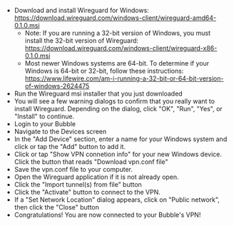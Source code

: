   * Download and install Wireguard for Windows: https://download.wireguard.com/windows-client/wireguard-amd64-0.1.0.msi
    * Note: If you are running a 32-bit version of Windows, you must install the 32-bit version of Wireguard: https://download.wireguard.com/windows-client/wireguard-x86-0.1.0.msi
    * Most newer Windows systems are 64-bit. To determine if your Windows is 64-bit or 32-bit, follow these instructions: https://www.lifewire.com/am-i-running-a-32-bit-or-64-bit-version-of-windows-2624475
  * Run the Wireguard msi installer that you just downloaded
  * You will see a few warning dialogs to confirm that you really want to install Wireguard. Depending on the dialog, click "OK", "Run", "Yes", or "Install" to continue.
  * Login to your Bubble
  * Navigate to the Devices screen
  * In the "Add Device" section, enter a name for your Windows system and click or tap the "Add" button to add it.
  * Click or tap "Show VPN connetion info" for your new Windows device. Click the button that reads "Download vpn.conf file"
  * Save the vpn.conf file to your computer.
  * Open the Wireguard application if it is not already open.
  * Click the "Import tunnel(s) from file" button
  * Click the "Activate" button to connect to the VPN.
  * If a "Set Network Location" dialog appears, click on "Public network", then click the "Close" button
  * Congratulations! You are now connected to your Bubble's VPN!
